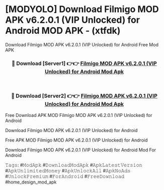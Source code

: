 # [MODYOLO] Download Filmigo MOD APK v6.2.0.1 (VIP Unlocked) for Android MOD APK - (xtfdk)
Download Filmigo MOD APK v6.2.0.1 (VIP Unlocked) for Android Free Mod APK

<div align="center">
<h3>🔴 Download [Server1] 👉👉 <a href="https://apk-comot.site?title=Filmigo_MOD_APK_v6.2.0.1_(VIP_Unlocked)_for_Android">Filmigo MOD APK v6.2.0.1 (VIP Unlocked) for Android Mod Apk</a></h3><br>

<h3>🔴 Download [Server2] 👉👉 <a href="https://apk-comot.site?title=Filmigo_MOD_APK_v6.2.0.1_(VIP_Unlocked)_for_Android">Filmigo MOD APK v6.2.0.1 (VIP Unlocked) for Android Mod Apk</a></h3>
</div>


Free Download APK MOD Filmigo MOD APK v6.2.0.1 (VIP Unlocked) for Android

Download Filmigo MOD APK v6.2.0.1 (VIP Unlocked) for Android 

Free APK MOD Filmigo MOD APK v6.2.0.1 (VIP Unlocked) for Android 

Download Filmigo MOD APK v6.2.0.1 (VIP Unlocked) for Android Mod For Android

𝚃𝚊𝚐𝚜: #𝙼𝚘𝚍𝙰𝚙𝚔 #𝙳𝚘𝚠𝚗𝚕𝚘𝚊𝚍𝙼𝚘𝚍𝙰𝚙𝚔 #𝙰𝚙𝚔𝙻𝚊𝚝𝚎𝚜𝚝𝚅𝚎𝚛𝚜𝚒𝚘𝚗 #𝙰𝚙𝚔𝚄𝚗𝚕𝚒𝚖𝚒𝚝𝚎𝚍𝙼𝚘𝚗𝚎𝚢 #𝙰𝚙𝚔𝚄𝚗𝚕𝚘𝚌𝚔𝙰𝚕𝚕 #𝙰𝚙𝚔𝙽𝚘𝙰𝚍𝚜 #𝚄𝚗𝚕𝚘𝚌𝚔𝙿𝚛𝚎𝚖𝚒𝚞𝚖 #𝙵𝚘𝚛𝙰𝚗𝚍𝚛𝚘𝚒𝚍 #𝙵𝚛𝚎𝚎𝙳𝚘𝚠𝚗𝚕𝚘𝚊𝚍 #home_design_mod_apk